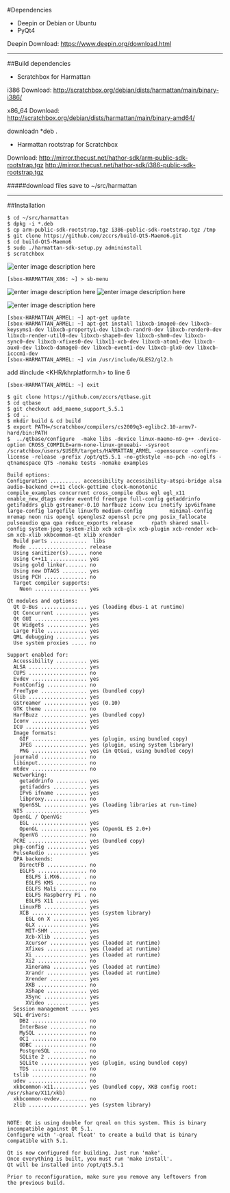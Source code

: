 #Dependencies
* Deepin or Debian or Ubuntu
* PyQt4

Deepin Download: https://www.deepin.org/download.html
***
##Build dependencies
* Scratchbox for Harmattan

i386 Download: http://scratchbox.org/debian/dists/harmattan/main/binary-i386/

x86_64 Download: http://scratchbox.org/debian/dists/harmattan/main/binary-amd64/

downloadn *deb .

* Harmattan rootstrap for Scratchbox

Download: 
http://mirror.thecust.net/hathor-sdk/arm-public-sdk-rootstrap.tgz
http://mirror.thecust.net/hathor-sdk/i386-public-sdk-rootstrap.tgz

#####download files save to ~/src/harmattan
***

##Installation
````
$ cd ~/src/harmattan
$ dpkg -i *.deb
$ cp arm-public-sdk-rootstrap.tgz i386-public-sdk-rootstrap.tgz /tmp
$ git clone https://github.com/zccrs/build-Qt5-Maemo6.git
$ cd build-Qt5-Maemo6
$ sudo ./harmattan-sdk-setup.py admininstall
$ scratchbox
 ````
![enter image description here](https://github.com/zccrs/build-Qt5-Maemo6/blob/master/%E6%B7%B1%E5%BA%A6%E6%88%AA%E5%9B%BE20160409161243.png?raw=true)
 ````
 [sbox-HARMATTAN_X86: ~] > sb-menu
 ````
 ![enter image description here](https://github.com/zccrs/build-Qt5-Maemo6/blob/master/%E6%B7%B1%E5%BA%A6%E6%88%AA%E5%9B%BE20160409161431.png?raw=true)
 ![enter image description here](https://github.com/zccrs/build-Qt5-Maemo6/blob/master/%E6%B7%B1%E5%BA%A6%E6%88%AA%E5%9B%BE20160409161442.png?raw=true)
 
 ![enter image description here](https://github.com/zccrs/build-Qt5-Maemo6/blob/master/%E6%B7%B1%E5%BA%A6%E6%88%AA%E5%9B%BE20160409161500.png?raw=true)
 ````
 [sbox-HARMATTAN_ARMEL: ~] apt-get update
 [sbox-HARMATTAN_ARMEL: ~] apt-get install libxcb-image0-dev libxcb-keysyms1-dev libxcb-property1-dev libxcb-randr0-dev libxcb-render0-dev libxcb-render-util0-dev libxcb-shape0-dev libxcb-shm0-dev libxcb-sync0-dev libxcb-xfixes0-dev libx11-xcb-dev libxcb-atom1-dev libxcb-aux0-dev libxcb-damage0-dev libxcb-event1-dev libxcb-glx0-dev libxcb-icccm1-dev 
 [sbox-HARMATTAN_ARMEL: ~] vim /usr/include/GLES2/gl2.h
 ````
 add #include <KHR/khrplatform.h> to line 6
 ````
 [sbox-HARMATTAN_ARMEL: ~] exit
 ````
 ````
$ git clone https://github.com/zccrs/qtbase.git
$ cd qtbase
$ git checkout add_maemo_support_5.5.1
$ cd ..
$ mkdir build & cd build
$ export PATH=/scratchbox/compilers/cs2009q3-eglibc2.10-armv7-hard/bin:PATH
$  ../qtbase/configure  -make libs -device linux-maemo-n9-g++ -device-option CROSS_COMPILE=arm-none-linux-gnueabi- -sysroot /scratchbox/users/$USER/targets/HARMATTAN_ARMEL -opensource -confirm-license -release -prefix /opt/qt5.5.1 -no-gtkstyle -no-pch -no-eglfs -qtnamespace QT5 -nomake tests -nomake examples
````
    Build options:
    Configuration .......... accessibility accessibility-atspi-bridge alsa audio-backend c++11 clock-gettime clock-monotonic       compile_examples concurrent cross_compile dbus egl egl_x11 enable_new_dtags evdev eventfd freetype full-config getaddrinfo     getifaddrs glib gstreamer-0.10 harfbuzz iconv icu inotify ipv6ifname large-config largefile linuxfb medium-config         minimal-config mremap neon nis opengl opengles2 openssl pcre png posix_fallocate pulseaudio qpa qpa reduce_exports release      rpath shared small-config system-jpeg system-zlib xcb xcb-glx xcb-plugin xcb-render xcb-sm xcb-xlib xkbcommon-qt xlib xrender 
      Build parts ............  libs
      Mode ................... release
      Using sanitizer(s)...... none
      Using C++11 ............ yes
      Using gold linker....... no
      Using new DTAGS ........ yes
      Using PCH .............. no
      Target compiler supports:
        Neon ................. yes

    Qt modules and options:
      Qt D-Bus ............... yes (loading dbus-1 at runtime)
      Qt Concurrent .......... yes
      Qt GUI ................. yes
      Qt Widgets ............. yes
      Large File ............. yes
      QML debugging .......... yes
      Use system proxies ..... no

    Support enabled for:
      Accessibility .......... yes
      ALSA ................... yes
      CUPS ................... no
      Evdev .................. yes
      FontConfig ............. no
      FreeType ............... yes (bundled copy)
      Glib ................... yes
      GStreamer .............. yes (0.10)
      GTK theme .............. no
      HarfBuzz ............... yes (bundled copy)
      Iconv .................. yes
      ICU .................... yes
      Image formats: 
        GIF .................. yes (plugin, using bundled copy)
        JPEG ................. yes (plugin, using system library)
        PNG .................. yes (in QtGui, using bundled copy)
      journald ............... no
      libinput................ no
      mtdev .................. no
      Networking: 
        getaddrinfo .......... yes
        getifaddrs ........... yes
        IPv6 ifname .......... yes
        libproxy.............. no
        OpenSSL .............. yes (loading libraries at run-time)
      NIS .................... yes
      OpenGL / OpenVG: 
        EGL .................. yes
        OpenGL ............... yes (OpenGL ES 2.0+)
        OpenVG ............... no
      PCRE ................... yes (bundled copy)
      pkg-config ............. yes 
      PulseAudio ............. yes
      QPA backends: 
        DirectFB ............. no
        EGLFS ................ no
          EGLFS i.MX6....... . no
          EGLFS KMS .......... no
          EGLFS Mali ......... no
          EGLFS Raspberry Pi . no
          EGLFS X11 .......... yes
        LinuxFB .............. yes
        XCB .................. yes (system library)
          EGL on X ........... yes
          GLX ................ yes
          MIT-SHM ............ yes
          Xcb-Xlib ........... yes
          Xcursor ............ yes (loaded at runtime)
          Xfixes ............. yes (loaded at runtime)
          Xi ................. yes (loaded at runtime)
          Xi2 ................ no
          Xinerama ........... yes (loaded at runtime)
          Xrandr ............. yes (loaded at runtime)
          Xrender ............ yes
          XKB ................ no
          XShape ............. yes
          XSync .............. yes
          XVideo ............. yes
      Session management ..... yes
      SQL drivers: 
        DB2 .................. no
        InterBase ............ no
        MySQL ................ no
        OCI .................. no
        ODBC ................. no
        PostgreSQL ........... no
        SQLite 2 ............. no
        SQLite ............... yes (plugin, using bundled copy)
        TDS .................. no
      tslib .................. no
      udev ................... no
      xkbcommon-x11........... yes (bundled copy, XKB config root: /usr/share/X11/xkb)
      xkbcommon-evdev......... no
      zlib ................... yes (system library)


    NOTE: Qt is using double for qreal on this system. This is binary incompatible against Qt 5.1.
    Configure with '-qreal float' to create a build that is binary compatible with 5.1.

    Qt is now configured for building. Just run 'make'.
    Once everything is built, you must run 'make install'.
    Qt will be installed into /opt/qt5.5.1

    Prior to reconfiguration, make sure you remove any leftovers from
    the previous build.
